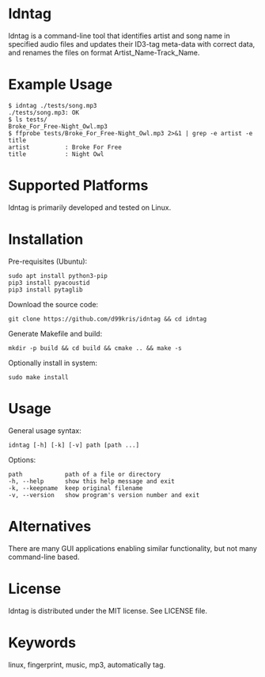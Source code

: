 Idntag
======

Idntag is a command-line tool that identifies artist and song name in specified audio files and
updates their ID3-tag meta-data with correct data, and renames the files on format
Artist_Name-Track_Name.

Example Usage
=============

    $ idntag ./tests/song.mp3
    ./tests/song.mp3: OK
    $ ls tests/
    Broke_For_Free-Night_Owl.mp3
    $ ffprobe tests/Broke_For_Free-Night_Owl.mp3 2>&1 | grep -e artist -e title
    artist          : Broke For Free
    title           : Night Owl

Supported Platforms
===================
Idntag is primarily developed and tested on Linux.

Installation
============
Pre-requisites (Ubuntu):

    sudo apt install python3-pip
    pip3 install pyacoustid
    pip3 install pytaglib

Download the source code:

    git clone https://github.com/d99kris/idntag && cd idntag

Generate Makefile and build:

    mkdir -p build && cd build && cmake .. && make -s

Optionally install in system:

    sudo make install

Usage
=====

General usage syntax:

    idntag [-h] [-k] [-v] path [path ...]

Options:

    path            path of a file or directory
    -h, --help      show this help message and exit
    -k, --keepname  keep original filename
    -v, --version   show program's version number and exit

Alternatives
============
There are many GUI applications enabling similar functionality, but not many command-line based.

License
=======
Idntag is distributed under the MIT license. See LICENSE file.

Keywords
========
linux, fingerprint, music, mp3, automatically tag.
